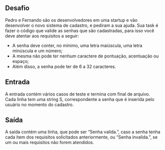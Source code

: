 ## Desafio

Pedro e Fernando são os desenvolvedores em uma startup e vão desenvolver o
novo sistema de cadastro, e pediram a sua ajuda. Sua task é fazer o código que
valide as senhas que são cadastradas, para isso você deve atentar aos
requisitos a seguir:

- A senha deve conter, no mínimo, uma letra maiúscula, uma letra minúscula e
um número;
- A mesma não pode ter nenhum caractere de pontuação, acentuação ou espaço;
- Além disso, a senha pode ter de 6 a 32 caracteres.

## Entrada

A entrada contém vários casos de teste e termina com final de arquivo. Cada
linha tem uma string S, correspondente a senha que é inserida pelo usuário
no momento do cadastro.

## Saída

A saída contém uma linha, que pode ser “Senha valida.”, caso a senha tenha
cada item dos requisitos solicitados anteriormente, ou “Senha invalida.”, se
um ou mais requisitos não forem atendidos. 